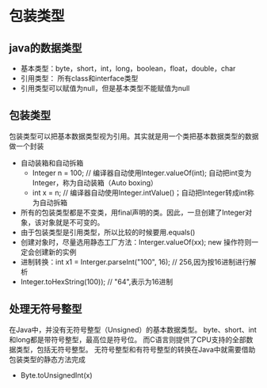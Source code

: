 # 包装类型

## java的数据类型
+ 基本类型：byte，short，int，long，boolean，float，double，char
+ 引用类型： 所有class和interface类型
+ 引用类型可以赋值为null，但是基本类型不能赋值为null

## 包装类型
包装类型可以把基本数据类型视为引用。其实就是用一个类把基本数据类型的数据做一个封装
+ 自动装箱和自动拆箱
	+ Integer n = 100; // 编译器自动使用Integer.valueOf(int); 自动把int变为Integer，称为自动装箱（Auto boxing）
	+ int x = n; // 编译器自动使用Integer.intValue()；自动把Integer转成int称为自动拆箱
+ 所有的包装类型都是不变类，用final声明的类。因此，一旦创建了Integer对象，该对象就是不可变的。
+ 由于包装类型是引用类型，所以比较的时候要用.equals()
+ 创建对象时，尽量选用静态工厂方法：Interger.valueOf(xx); new 操作符则一定会创建新的实例
+ 进制转换：int x1 = Interger.parseInt("100", 16); // 256,因为按16进制进行解析
+ Integer.toHexString(100)); // "64",表示为16进制

## 处理无符号整型
在Java中，并没有无符号整型（Unsigned）的基本数据类型。
byte、short、int和long都是带符号整型，最高位是符号位。
而C语言则提供了CPU支持的全部数据类型，包括无符号整型。
无符号整型和有符号整型的转换在Java中就需要借助包装类型的静态方法完成
+ Byte.toUnsignedInt(x)
